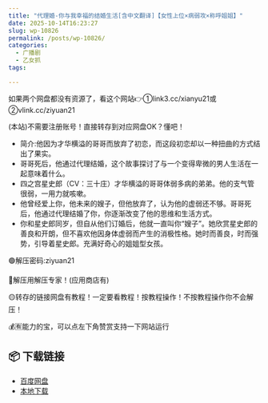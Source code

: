 ```yaml
---
title: "代理婚-你与我幸福的结婚生活[含中文翻译]【女性上位×病弱攻×称呼姐姐】"
date: 2025-10-14T16:23:27
slug: wp-10826
permalink: /posts/wp-10826/
categories:
  - 广播剧
  - 乙女抓
tags:

---
```


如果两个网盘都没有资源了，看这个网站👉①link3.cc/xianyu21或②vlink.cc/ziyuan21

(本站)不需要注册账号！直接转存到对应网盘OK？懂吧！

*   简介:他因为才华横溢的哥哥而放弃了初恋，而这段初恋却以一种扭曲的方式结出了果实。
*   哥哥死后，他通过代理结婚，这个故事探讨了与一个变得卑微的男人生活在一起意味着什么。
*   四之宫星史郎（CV：三十庄）才华横溢的哥哥体弱多病的弟弟。他的支气管很弱，一用力就咳嗽。
*   他曾经爱上你，他未来的嫂子，但他放弃了，认为他的虚弱还不够。哥哥死后，他通过代理结婚了你，你逐渐改变了他的思维和生活方式。
*   你和星史郎同岁，但自从他们订婚后，他就一直叫你“嫂子”。她欣赏星史郎的善良和开朗，但不喜欢他因身体虚弱而产生的消极性格。她时而善良，时而强势，引导着星史郎。充满好奇心的姐姐型女孩。

🟢解压密码:ziyuan21

🔵解压用解压专家！(应用商店有)

🟡转存的链接网盘有教程！一定要看教程！按教程操作！不按教程操作你不会解压！

💰🈶能力的宝，可以点左下角赞赏支持一下网站运行

## 📦 下载链接
- [百度网盘](https://blziyuan21.com/pay-download/10826?key=e7e8c5adf3&down_id=0)
- [本地下载](https://blziyuan21.com/pay-download/10826?key=e7e8c5adf3&down_id=1)

